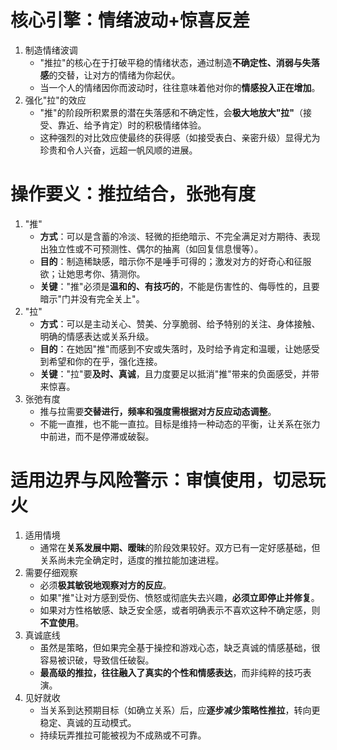 # 核心引擎：情绪波动+惊喜反差
1. 制造情绪波调
   - "推拉"的核心在于打破平稳的情绪状态，通过制造**不确定性、消弱与失落感**的交替，让对方的情绪为你起伏。
   - 当一个人的情绪因你而波动时，往往意味着他对你的**情感投入正在增加**。
2. 强化"拉"的效应
   - "推"的阶段所积累景的潜在失落感和不确定性，会**极大地放大"拉"**（接受、靠近、给予肯定）时的积极情绪体验。
   - 这种强烈的对比效应使最终的获得感（如接受表白、亲密升级）显得尤为珍贵和令人兴奋，远超一帆风顺的进展。

# 操作要义：推拉结合，张弛有度
1. "推"
   - **方式**：可以是含蓄的冷淡、轻微的拒绝暗示、不完全满足对方期待、表现出独立性或不可预测性、偶尔的抽离（如回复信息慢等）。
   - **目的**：制造稀缺感，暗示你不是唾手可得的；激发对方的好奇心和征服欲；让她思考你、猜测你。
   - **关键**："推"必须是**温和的、有技巧的**，不能是伤害性的、侮辱性的，且要暗示"门并没有完全关上"。
2. "拉"
   - **方式**：可以是主动关心、赞美、分享脆弱、给予特别的关注、身体接触、明确的情感表达或关系升级。
   - **目的**：在她因"推"而感到不安或失落时，及时给予肯定和温暖，让她感受到希望和你的在乎，强化连接。
   - **关键**："拉"要**及时、真诚**，且力度要足以抵消"推"带来的负面感受，并带来惊喜。
3. 张弛有度
   - 推与拉需要**交替进行，频率和强度需根据对方反应动态调整**。
   - 不能一直推，也不能一直拉。目标是维持一种动态的平衡，让关系在张力中前进，而不是停滞或破裂。

# 适用边界与风险警示：审慎使用，切忌玩火
1. 适用情境
   - 通常在**关系发展中期、暧昧**的阶段效果较好。双方已有一定好感基础，但关系尚未完全确定时，适度的推拉能加速进程。
2. 需要仔细观察
   - 必须**极其敏锐地观察对方的反应**。
   - 如果"推"让对方感到受伤、愤怒或彻底失去兴趣，**必须立即停止并修复**。
   - 如果对方性格敏感、缺乏安全感，或者明确表示不喜欢这种不确定感，则**不宜使用**。
3. 真诚底线
   - 虽然是策略，但如果完全基于操控和游戏心态，缺乏真诚的情感基础，很容易被识破，导致信任破裂。
   - **最高级的推拉，往往融入了真实的个性和情感表达**，而非纯粹的技巧表演。
4. 见好就收
   - 当关系到达预期目标（如确立关系）后，应**逐步减少策略性推拉**，转向更稳定、真诚的互动模式。
   - 持续玩弄推拉可能被视为不成熟或不可靠。 